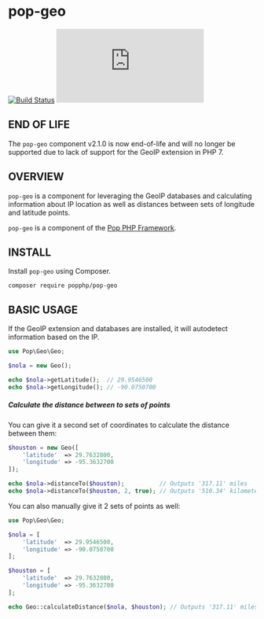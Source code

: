 pop-geo
=======

[![Build Status](https://travis-ci.org/popphp/pop-geo.svg?branch=master)](https://travis-ci.org/popphp/pop-geo)
[![Coverage Status](http://cc.popphp.org/coverage.php?comp=pop-geo)](http://cc.popphp.org/pop-geo/)

END OF LIFE
-----------
The `pop-geo` component v2.1.0 is now end-of-life and will no longer be supported due
to lack of support for the GeoIP extension in PHP 7.

OVERVIEW
--------
`pop-geo` is a component for leveraging the GeoIP databases and calculating information
about IP location as well as distances between sets of longitude and latitude points.

`pop-geo` is a component of the [Pop PHP Framework](http://www.popphp.org/).

INSTALL
-------

Install `pop-geo` using Composer.

    composer require popphp/pop-geo

BASIC USAGE
-----------

If the GeoIP extension and databases are installed, it will autodetect information
based on the IP.

```php
use Pop\Geo\Geo;

$nola = new Geo();

echo $nola->getLatitude();  // 29.9546500
echo $nola->getLongitude(); // -90.0750700
```

##### Calculate the distance between to sets of points

You can give it a second set of coordinates to calculate the distance between them:

```php
$houston = new Geo([
    'latitude'  => 29.7632800,
    'longitude' => -95.3632700
]);

echo $nola->distanceTo($houston);          // Outputs '317.11' miles
echo $nola->distanceTo($houston, 2, true); // Outputs '510.34' kilometers
```

You can also manually give it 2 sets of points as well:

```php
use Pop\Geo\Geo;

$nola = [
    'latitude'  => 29.9546500,
    'longitude' => -90.0750700
];

$houston = [
    'latitude'  => 29.7632800,
    'longitude' => -95.3632700
];

echo Geo::calculateDistance($nola, $houston); // Outputs '317.11' miles
```
